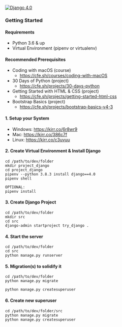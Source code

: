 [![Django 4.0](https://bs-uploads.toptal.io/blackfish-uploads/components/blog_post_page/content/cover_image_file/cover_image/936807/retina_1708x683_cover-Redesign-DjangoMistakes-Luke_Newsletter-583fce40c721c48192c477deff31dc42-68f8b5b282f890fd6c1888a8e381f130.png)](https://www.codingforentrepreneurs.com/projects/try-django-22)


### Getting Started

#### Requirements
- Python 3.6 & up
- Virtual Environment (pipenv or virtualenv)

#### Recommended Prerequisites
- Coding with macOS (course)
    - https://cfe.sh/courses/coding-with-macOS
- 30 Days of Python (project)
    - https://cfe.sh/projects/30-days-python
- Getting Started with HTML & CSS (project)
    - https://cfe.sh/projects/getting-started-html-css
- Bootstrap Basics (project)
    - https://cfe.sh/projects/bootstrap-basics-v4-3


#### 1. Setup your System
- Windows: https://kirr.co/6r8wr9
- Mac: https://kirr.co/386c7f
- Linux: https://kirr.co/c3uvuu


#### 2. Create Virtual Environment & Install Django
```
cd /path/to/dev/folder
mkdir project_django
cd project_django
pipenv --python 3.8.3 install django==4.0
pipenv shell

OPTIONAL: 
pipenv install
```

#### 3. Create Django Project
```
cd /path/to/dev/folder
mkdir src
cd src
django-admin startproject try_django .
```

#### 4. Start the server
```
cd /path/to/dev/folder
cd src
python manage.py runserver
```

#### 5. Migration(s) to solidify it
```
cd /path/to/dev/folder
python manage.py migrate

python manage.py createsuperuser
```

#### 6. Create new superuser
```
cd /path/to/dev/folder/src
python manage.py migrate
python manage.py createsuperuser
```